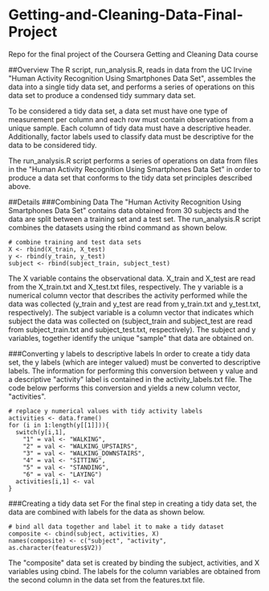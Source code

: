 # Getting-and-Cleaning-Data-Final-Project
Repo for the final project of the Coursera Getting and Cleaning Data course

##Overview
The R script, run_analysis.R, reads in data from the UC Irvine "Human Activity Recognition Using Smartphones Data Set", assembles the data into a single tidy data set, and performs a series of operations on this data set to produce a condensed tidy summary data set.

To be considered a tidy data set, a data set must have one type of measurement per column and each row must contain observations from a unique sample.  Each column of tidy data must have a descriptive header.  Additionally, factor labels used to classify data must be descriptive for the data to be considered tidy.

The run_analysis.R script performs a series of operations on data from files in the "Human Activity Recognition Using Smartphones Data Set" in order to produce a data set that conforms to the tidy data set principles described above.

##Details
###Combining Data
The "Human Activity Recognition Using Smartphones Data Set" contains data obtained from 30 subjects and the data are split between a training set and a test set.  The run_analysis.R script combines the datasets using the rbind command as shown below.

    # combine training and test data sets
    X <- rbind(X_train, X_test)
    y <- rbind(y_train, y_test)
    subject <- rbind(subject_train, subject_test)

The X variable contains the observational data.  X_train and X_test are read from the X_train.txt and X_test.txt files, respectively.  The y variable is a numerical column vector that describes the activity performed while the data was collected (y_train and y_test are read from y_train.txt and y_test.txt, respectively).  The subject variable is a column vector that indicates which subject the data was collected on (subject_train and subject_test are read from subject_train.txt and subject_test.txt, respectively).  The subject and y variables, together identify the unique "sample" that data are obtained on.

###Converting y labels to descriptive labels
In order to create a tidy data set, the y labels (which are integer valued) must be converted to descriptive labels.  The information for performing this conversion between y value and a descriptive "activity" label is contained in the activity_labels.txt file.  The code below performs this conversion and yields a new column vector, "activities".

    # replace y numerical values with tidy activity labels
    activities <- data.frame()
    for (i in 1:length(y[[1]])){
      switch(y[i,1],
        "1" = val <- "WALKING",
        "2" = val <- "WALKING_UPSTAIRS",
        "3" = val <- "WALKING_DOWNSTAIRS",
        "4" = val <- "SITTING",
        "5" = val <- "STANDING",
        "6" = val <- "LAYING")
      activities[i,1] <- val
    }

###Creating a tidy data set
For the final step in creating a tidy data set, the data are combined with labels for the data as shown below.

    # bind all data together and label it to make a tidy dataset
    composite <- cbind(subject, activities, X)
    names(composite) <- c("subject", "activity", as.character(features$V2))

The "composite" data set is created by binding the subject, activities, and X variables using cbind.  The labels for the column variables are obtained from the second column in the data set from the features.txt file.
